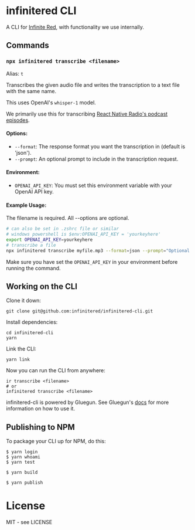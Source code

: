 # infinitered CLI

A CLI for [Infinite Red](https://infinite.red), with functionality we use internally.

## Commands

### `npx infinitered transcribe <filename>`

Alias: `t`

Transcribes the given audio file and writes the transcription to a text file with the same name.

This uses OpenAI's `whisper-1` model.

We primarily use this for transcribing [React Native Radio's podcast episodes](https://reactnativeradio.com).

#### Options:

- `--format`: The response format you want the transcription in (default is 'json').
- `--prompt`: An optional prompt to include in the transcription request.

#### Environment:

- `OPENAI_API_KEY`: You must set this environment variable with your OpenAI API key.

#### Example Usage:

The filename is required. All --options are optional.

```bash
# can also be set in .zshrc file or similar
# windows powershell is $env:OPENAI_API_KEY = 'yourkeyhere'
export OPENAI_API_KEY=yourkeyhere
# transcribe a file
npx infinitered transcribe myfile.mp3 --format=json --prompt="Optional prompt" --output=mytranscription.txt
```

Make sure you have set the `OPENAI_API_KEY` in your environment before running the command.

## Working on the CLI

Clone it down:

```shell
git clone git@github.com:infinitered/infinitered-cli.git
```

Install dependencies:

```shell
cd infinitered-cli
yarn
```

Link the CLI:

```shell
yarn link
```

Now you can run the CLI from anywhere:

```shell
ir transcribe <filename>
# or
infinitered transcribe <filename>
```

infinitered-cli is powered by Gluegun. See Gluegun's [docs](https://infinitered.github.io/gluegun) for more information on how to use it.

## Publishing to NPM

To package your CLI up for NPM, do this:

```shell
$ yarn login
$ yarn whoami
$ yarn test

$ yarn build

$ yarn publish
```

# License

MIT - see LICENSE

